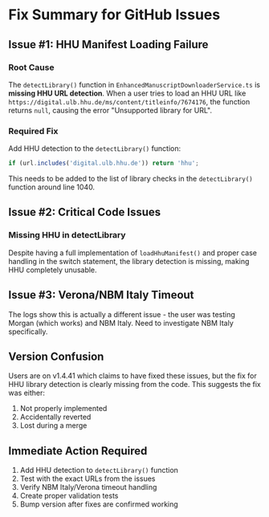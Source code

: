 # Fix Summary for GitHub Issues

## Issue #1: HHU Manifest Loading Failure

### Root Cause
The `detectLibrary()` function in `EnhancedManuscriptDownloaderService.ts` is **missing HHU URL detection**. When a user tries to load an HHU URL like `https://digital.ulb.hhu.de/ms/content/titleinfo/7674176`, the function returns `null`, causing the error "Unsupported library for URL".

### Required Fix
Add HHU detection to the `detectLibrary()` function:
```typescript
if (url.includes('digital.ulb.hhu.de')) return 'hhu';
```

This needs to be added to the list of library checks in the `detectLibrary()` function around line 1040.

## Issue #2: Critical Code Issues

### Missing HHU in detectLibrary
Despite having a full implementation of `loadHhuManifest()` and proper case handling in the switch statement, the library detection is missing, making HHU completely unusable.

## Issue #3: Verona/NBM Italy Timeout

The logs show this is actually a different issue - the user was testing Morgan (which works) and NBM Italy. Need to investigate NBM Italy specifically.

## Version Confusion

Users are on v1.4.41 which claims to have fixed these issues, but the fix for HHU library detection is clearly missing from the code. This suggests the fix was either:
1. Not properly implemented
2. Accidentally reverted
3. Lost during a merge

## Immediate Action Required

1. Add HHU detection to `detectLibrary()` function
2. Test with the exact URLs from the issues
3. Verify NBM Italy/Verona timeout handling
4. Create proper validation tests
5. Bump version after fixes are confirmed working